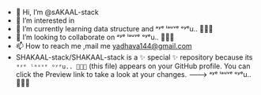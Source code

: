 - 👋 Hi, I’m @sAKAAL-stack
- 👀 I’m interested in 
- 🌱 I’m currently learning  data structure and ᵃʸᵉ ˡᵃᵘᵛᵉ ᵒʸᵉu.. 💐🌹😋
- 💞️ I’m looking to collaborate on ᵃʸᵉ ˡᵃᵘᵛᵉ ᵒʸᵉu.. 💐🌹😋
- 📫 How to reach me ,mail me yadhava144@gmail.com
- SHAKAAL-stack/SHAKAAL-stack is a ✨ special ✨ repository because its `ᵃʸᵉ ˡᵃᵘᵛᵉ ᵒʸᵉu.. 💐🌹😋` (this file) appears on your GitHub profile.
You can click the Preview link to take a look at your changes.
--->
ᵃʸᵉ ˡᵃᵘᵛᵉ ᵒʸᵉu.. 💐🌹😋
